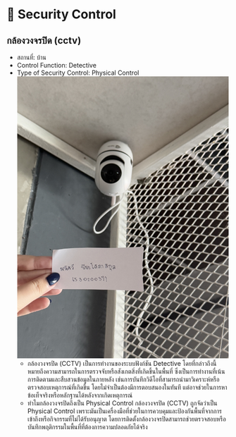 # 🚪 Security Control
## กล้องวงจรปิด (cctv)

- สถานที่: บ้าน
- Control Function: Detective 
- Type of Security Control: Physical Control
  ![B459DF48-A96A-4C4B-BD86-C03873719E41](img/B459DF48-A96A-4C4B-BD86-C03873719E41.jpeg)
  - กล้องวงจรปิด (CCTV) เป็นการทำงานของระบบฟังก์ชัน Detective โดยที่กล่าวถึงนี้หมายถึงความสามารถในการตรวจจับหรือสังเกตสิ่งที่เกิดขึ้นในพื้นที่ ซึ่งเป็นการทำงานที่เน้นการติดตามและสืบสวนข้อมูลในภายหลัง เช่นการบันทึกวิดีโอที่สามารถนำมาวิเคราะห์หรือตรวจสอบเหตุการณ์ที่เกิดขึ้น โดยไม่จำเป็นต้องมีการตอบสนองในทันที แต่อาจช่วยในการหาข้อเท็จจริงหรือหลักฐานได้หลังจากเกิดเหตุการณ์
  - ทำไมกล้องวงจรปิดถึงเป็น Physical Control
    กล้องวงจรปิด (CCTV) ถูกจัดว่าเป็น Physical Control เพราะมันเป็นเครื่องมือที่ช่วยในการควบคุมและป้องกันพื้นที่จากการเข้าถึงหรือกิจกรรมที่ไม่ได้รับอนุญาต โดยการติดตั้งกล้องวงจรปิดสามารถช่วยตรวจสอบหรือบันทึกพฤติกรรมในพื้นที่ที่ต้องการความปลอดภัยได้จริง

